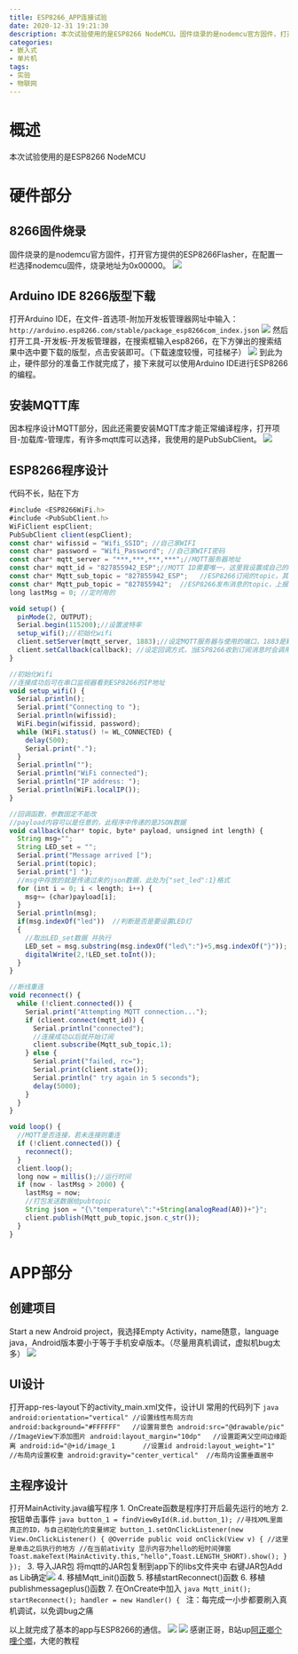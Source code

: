 ```yaml
---
title: ESP8266_APP连接试验
date: 2020-12-31 19:21:30
description: 本次试验使用的是ESP8266 NodeMCU。固件烧录的是nodemcu官方固件，打开官方提供的ESP8266Flasher，在配置一栏选择nodemcu固件，烧录地址为0x00000。
categories:
- 嵌入式
- 单片机
tags:
- 实验
- 物联网
---
```


# 概述
本次试验使用的是ESP8266 NodeMCU

# 硬件部分

## 8266固件烧录

固件烧录的是nodemcu官方固件，打开官方提供的ESP8266Flasher，在配置一栏选择nodemcu固件，烧录地址为0x00000。
![](https://img-blog.csdnimg.cn/20200519172949693.png?x-oss-process=image/watermark,type_ZmFuZ3poZW5naGVpdGk,shadow_10,text_aHR0cHM6Ly9ibG9nLmNzZG4ubmV0L3dlaXhpbl80NDU0MzQ2Mw==,size_16,color_FFFFFF,t_70#pic_center)

## Arduino IDE 8266版型下载
打开Arduino IDE，在文件-首选项-附加开发板管理器网址中输入：
`http://arduino.esp8266.com/stable/package_esp8266com_index.json`
![](https://img-blog.csdnimg.cn/20200519173455915.png?x-oss-process=image/watermark,type_ZmFuZ3poZW5naGVpdGk,shadow_10,text_aHR0cHM6Ly9ibG9nLmNzZG4ubmV0L3dlaXhpbl80NDU0MzQ2Mw==,size_16,color_FFFFFF,t_70#pic_center)
然后打开工具-开发板-开发板管理器，在搜索框输入esp8266，在下方弹出的搜索结果中选中要下载的版型，点击安装即可。（下载速度较慢，可挂梯子）
![](https://img-blog.csdnimg.cn/20200519173759807.png?x-oss-process=image/watermark,type_ZmFuZ3poZW5naGVpdGk,shadow_10,text_aHR0cHM6Ly9ibG9nLmNzZG4ubmV0L3dlaXhpbl80NDU0MzQ2Mw==,size_16,color_FFFFFF,t_70#pic_center)
到此为止，硬件部分的准备工作就完成了，接下来就可以使用Arduino IDE进行ESP8266的编程。

## 安装MQTT库
因本程序设计MQTT部分，因此还需要安装MQTT库才能正常编译程序，打开项目-加载库-管理库，有许多mqtt库可以选择，我使用的是PubSubClient。
![](https://img-blog.csdnimg.cn/20200519174652331.png?x-oss-process=image/watermark,type_ZmFuZ3poZW5naGVpdGk,shadow_10,text_aHR0cHM6Ly9ibG9nLmNzZG4ubmV0L3dlaXhpbl80NDU0MzQ2Mw==,size_16,color_FFFFFF,t_70#pic_center)

## ESP8266程序设计
代码不长，贴在下方
```javascript
#include <ESP8266WiFi.h>
#include <PubSubClient.h>
WiFiClient espClient;
PubSubClient client(espClient);
const char* wifissid = "Wifi_SSID"; //自己家WIFI
const char* password = "Wifi_Password"; //自己家WIFI密码
const char* mqtt_server = "***,***,***,***";//MQTT服务器地址
const char* mqtt_id = "827855942_ESP";//MQTT ID需要唯一，这里我设置成自己的QQ号+_ESP
const char* Mqtt_sub_topic = "827855942_ESP";   //ESP8266订阅的topic，其他客户端向此topic发送信息时ESP8266会收到，设成自己的QQ号+_ESP
const char* Mqtt_pub_topic = "827855942";  //ESP8266发布消息的topic，上报消息给手机APP的TOPIC，设成自己的QQ号
long lastMsg = 0; //定时用的

void setup() {
  pinMode(2, OUTPUT);     
  Serial.begin(115200);//设置波特率
  setup_wifi();//初始化wifi
  client.setServer(mqtt_server, 1883);//设定MQTT服务器与使用的端口，1883是默认的MQTT端口
  client.setCallback(callback); //设定回调方式，当ESP8266收到订阅消息时会调用此方法
}

//初始化Wifi
//连接成功后可在串口监视器看到ESP8266的IP地址
void setup_wifi() {
  Serial.println();
  Serial.print("Connecting to ");
  Serial.println(wifissid);
  WiFi.begin(wifissid, password);
  while (WiFi.status() != WL_CONNECTED) {
    delay(500);
    Serial.print(".");
  }
  Serial.println("");
  Serial.println("WiFi connected");
  Serial.println("IP address: ");
  Serial.println(WiFi.localIP());
}

//回调函数，参数固定不能改
//payload内容可以是任意的，此程序中传递的是JSON数据
void callback(char* topic, byte* payload, unsigned int length) {
  String msg="";
  String LED_set = "";
  Serial.print("Message arrived [");
  Serial.print(topic);
  Serial.print("] ");
  //msg中存放的就是传递过来的json数据，此处为{"set_led":1}格式
  for (int i = 0; i < length; i++) {
    msg+= (char)payload[i];
  }
  Serial.println(msg);
  if(msg.indexOf("led"))  //判断是否是要设置LED灯
  {
    //取出LED_set数据 并执行
    LED_set = msg.substring(msg.indexOf("led\":")+5,msg.indexOf("}")); 
    digitalWrite(2,!LED_set.toInt()); 
  }
}

//断线重连
void reconnect() {
  while (!client.connected()) {
    Serial.print("Attempting MQTT connection...");
    if (client.connect(mqtt_id)) {
      Serial.println("connected");
      //连接成功以后就开始订阅
      client.subscribe(Mqtt_sub_topic,1);
    } else {
      Serial.print("failed, rc=");
      Serial.print(client.state());
      Serial.println(" try again in 5 seconds");
      delay(5000);
    }
  }
}

void loop() {
  //MQTT是否连接，若未连接则重连
  if (!client.connected()) {
    reconnect();
  }
  client.loop();
  long now = millis();//运行时间
  if (now - lastMsg > 2000) {
    lastMsg = now;
    //打包发送数据给pubtopic    
    String json = "{\"temperature\":"+String(analogRead(A0))+"}";
    client.publish(Mqtt_pub_topic,json.c_str());
  }
}
```

# APP部分
## 创建项目
 Start a new Android project，我选择Empty Activity，name随意，language java，Android版本要小于等于手机安卓版本。（尽量用真机调试，虚拟机bug太多）
![](https://img-blog.csdnimg.cn/20200519181712551.png?x-oss-process=image/watermark,type_ZmFuZ3poZW5naGVpdGk,shadow_10,text_aHR0cHM6Ly9ibG9nLmNzZG4ubmV0L3dlaXhpbl80NDU0MzQ2Mw==,size_16,color_FFFFFF,t_70#pic_center)

## UI设计
 打开app-res-layout下的activity_main.xml文件，设计UI
	常用的代码列下
	```java
	 android:orientation="vertical"	//设置线性布局方向
	 android:background="#FFFFFF"	//设置背景色
	 android:src="@drawable/pic"	//ImageView下添加图片
	 android:layout_margin="10dp"	//设置距离父空间边缘距离
	 android:id="@+id/image_1		//设置id
	 android:layout_weight="1"		//布局内设置权重
	 android:gravity="center_vertical"	//布局内设置垂直居中
	```
## 主程序设计
 打开MainActivity.java编写程序
	1. OnCreate函数是程序打开后最先运行的地方
	2. 按钮单击事件
	```java
	button_1 = findViewById(R.id.button_1); //寻找XML里面真正的ID，与自己初始化的变量绑定
	button_1.setOnClickListener(new View.OnClickListener() {
		@Override
		public void onClick(View v) {
		//这里是单击之后执行的地方
		//在当前ativity 显示内容为hello的短时间弹窗
		Toast.makeText(MainActivity.this,"hello",Toast.LENGTH_SHORT).show();
		}
	});
	```
	3. 导入JAR包
		将mqtt的JAR包复制到app下的libs文件夹中
		右键JAR包Add as Lib确定![](https://img-blog.csdnimg.cn/20200519183641965.png?x-oss-process=image/watermark,type_ZmFuZ3poZW5naGVpdGk,shadow_10,text_aHR0cHM6Ly9ibG9nLmNzZG4ubmV0L3dlaXhpbl80NDU0MzQ2Mw==,size_16,color_FFFFFF,t_70#pic_center)
	4. 移植Mqtt_init()函数
	5. 移植startReconnect()函数
	6. 移植publishmessageplus()函数
	7. 在OnCreate中加入
	```java
	  Mqtt_init();
	  startReconnect();
	  handler = new Handler() {
	```
	注：每完成一小步都要刷入真机调试，以免调bug之痛

以上就完成了基本的app与ESP8266的通信。
![](https://img-blog.csdnimg.cn/20200519185054690.png#pic_center)
![](https://img-blog.csdnimg.cn/20200519184734195.png?x-oss-process=image/watermark,type_ZmFuZ3poZW5naGVpdGk,shadow_10,text_aHR0cHM6Ly9ibG9nLmNzZG4ubmV0L3dlaXhpbl80NDU0MzQ2Mw==,size_16,color_FFFFFF,t_70#pic_center)
感谢正哥，B站up[阿正啷个哩个啷](https://space.bilibili.com/265908761/)，大佬的教程